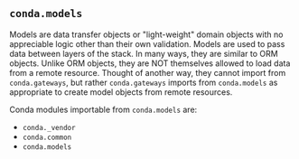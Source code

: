 ## `conda.models`

Models are data transfer objects or "light-weight" domain objects with no appreciable logic
other than their own validation. Models are used to pass data between layers of the stack. In
many ways, they are similar to ORM objects. Unlike ORM objects, they are NOT themselves allowed
to load data from a remote resource. Thought of another way, they cannot import from
`conda.gateways`, but rather `conda.gateways` imports from `conda.models` as appropriate
to create model objects from remote resources.

Conda modules importable from `conda.models` are:

- `conda._vendor`
- `conda.common`
- `conda.models`
